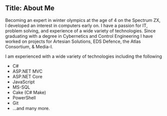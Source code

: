 Title: About Me
---
Becoming an expert in winter olympics at the age of 4 on the Spectrum ZX, I developed an interest in computers early on. I have a passion for IT, problem solving, and experience of a wide variety of technologies. Since graduating with a degree in Cybernetics and Control Engineering I have worked on projects for Artesian Solutions, EDS Defence, the Atlas Consortium, & Media-I.

I am experienced with a wide variety of technologies including the following
* C#
* ASP.NET MVC
* ASP.NET Core
* JavaScript
* MS-SQL
* Cake (C# Make)
* PowerShell
* Git
* ...and many more.